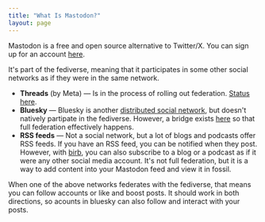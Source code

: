 ```yaml
---
title: "What Is Mastodon?"
layout: page
---
```


Mastodon is a free and open source alternative to Twitter/X. You can sign up for an
account [here](https://joinmastodon.org/).

It's part of the fediverse, meaning that it participates in some other social networks
as if they were in the same network.

* **Threads** (by Meta) — Is in the process of rolling out federation. [Status here][threads].
* **Bluesky** — Bluesky is another [distributed social network][bsky], but doesn't natively 
    partipate in the fediverse. However, a bridge exists [here][bridge] so that full federation
    effectively happens.
* **RSS feeds** — Not a social network, but a lot of blogs and podcasts offer RSS feeds. If
    you have an RSS feed, you can be notified when they post. However, with [birb][birb],
    you can also subscribe to a blog or a podcast as if it were any other social media account.
    It's not full federation, but it is a way to add content into your Mastodon feed and
    view it in fossil.

When one of the above networks federates with the fediverse, that means you can follow accounts or
like and boost posts. It should work in both directions, so acounts in bluesky can also follow and
interact with your posts.

 [threads]: https://help.instagram.com/169559812696339
 [bsky]: https://bsky.social/about/blog/5-5-2023-federation-architecture
 [bridge]: https://fed.brid.gy/
 [birb]: https://rss-parrot.net/
